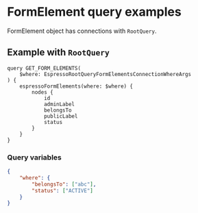 # FormElement query examples

FormElement object has connections with `RootQuery`.

## Example with `RootQuery`

```gql
query GET_FORM_ELEMENTS(
	$where: EspressoRootQueryFormElementsConnectionWhereArgs
) {
	espressoFormElements(where: $where) {
		nodes {
			id
			adminLabel
			belongsTo
			publicLabel
			status
		}
	}
}
```

### Query variables

```json
{
	"where": {
		"belongsTo": ["abc"],
		"status": ["ACTIVE"]
	}
}
```
